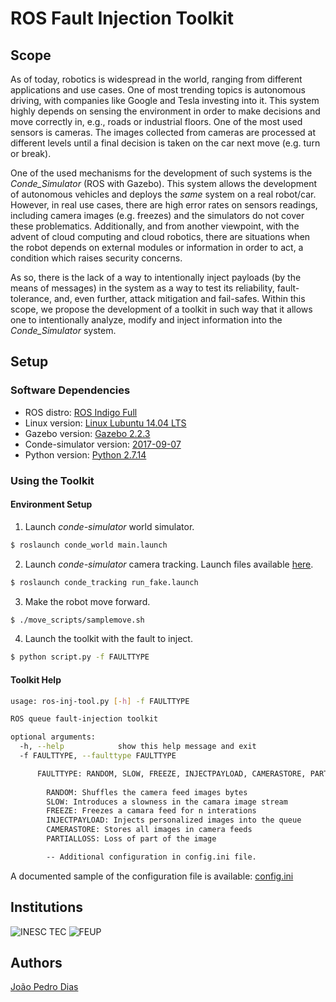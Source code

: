 #  ROS Fault Injection Toolkit

## Scope

As of today, robotics is widespread in the world, ranging from different applications and use cases. One of most trending topics is autonomous driving, with companies like Google and Tesla investing into it. This system highly depends on sensing the environment in order to make decisions and move correctly in, e.g., roads or industrial floors. One of the most used sensors is cameras. The images collected from cameras are processed at different levels until a final decision is taken on the car next move (e.g. turn or break). 

One of the used mechanisms for the development of such systems is the *Conde_Simulator*  (ROS with Gazebo). This system allows the development of autonomous vehicles and deploys the *same* system on a real robot/car. However, in real use cases, there are high error rates on sensors readings, including camera images (e.g. freezes) and the simulators do not cover these problematics. Additionally, and from another viewpoint, with the advent of cloud computing and cloud robotics, there are situations when the robot depends on external modules or information in order to act, a condition which raises security concerns.

As so, there is the lack of a way to intentionally inject payloads (by the means of messages) in the system as a way to test its reliability, fault-tolerance, and, even further, attack mitigation and fail-safes. Within this scope, we propose the development of a toolkit in such way that it allows one to intentionally analyze, modify and inject information into the *Conde_Simulator* system.

## Setup

### Software Dependencies

- ROS distro: [ROS Indigo Full](http://wiki.ros.org/indigo)
- Linux version: [Linux Lubuntu 14.04 LTS](https://lubuntu.net/)
- Gazebo version: [Gazebo 2.2.3](http://gazebosim.org/)
- Conde-simulator version: [2017-09-07](https://bitbucket.org/ee09115/conde_simulator_student)
- Python version: [Python 2.7.14](https://www.python.org/)

### Using the Toolkit

#### Environment Setup

1. Launch _conde-simulator_ world simulator.
 ```bash
 $ roslaunch conde_world main.launch 
 ```
2.  Launch _conde-simulator_ camera tracking. Launch files available [here](conde_simualtor). 
 ```bash
 $ roslaunch conde_tracking run_fake.launch
 ``` 
 

3. Make the robot move forward.
 ```bash 
 $ ./move_scripts/samplemove.sh
 ``` 

4. Launch the toolkit with the fault to inject.
 ```bash
 $ python script.py -f FAULTTYPE 
 ```

#### Toolkit Help

```bash
usage: ros-inj-tool.py [-h] -f FAULTTYPE

ROS queue fault-injection toolkit

optional arguments:
  -h, --help            show this help message and exit
  -f FAULTTYPE, --faulttype FAULTTYPE

      FAULTTYPE: RANDOM, SLOW, FREEZE, INJECTPAYLOAD, CAMERASTORE, PARTIALLOSS
      
        RANDOM: Shuffles the camera feed images bytes
        SLOW: Introduces a slowness in the camara image stream
        FREEZE: Freezes a camara feed for n interations
        INJECTPAYLOAD: Injects personalized images into the queue
        CAMERASTORE: Stores all images in camera feeds
        PARTIALLOSS: Loss of part of the image

        -- Additional configuration in config.ini file.
```

A documented sample of the configuration file is available: [config.ini](config.ini)

## Institutions

![INESC TEC](/resources/inesc.png)
![FEUP](/resources/feup.png)

## Authors

[João Pedro Dias](http://jpdias.me)